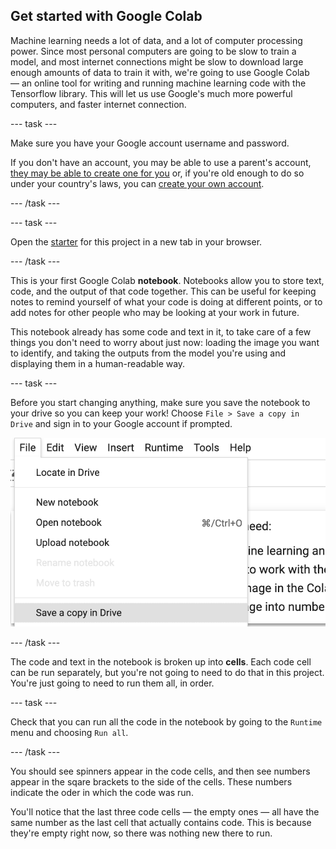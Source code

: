 ## Get started with Google Colab

Machine learning needs a lot of data, and a lot of computer processing power. Since most personal computers are going to be slow to train a model, and most internet connections might be slow to download large enough amounts of data to train it with, we're going to use Google Colab — an online tool for writing and running machine learning code with the Tensorflow library. This will let us use Google's much more powerful computers, and faster internet connection.

--- task ---

Make sure you have your Google account username and password.


If you don't have an account, you may be able to use a parent's account, [they may be able to create one for you](https://support.google.com/families/answer/7103338) or, if you're old enough to do so under your country's laws, you can [create your own account](https://accounts.google.com/signup).

--- /task ---

--- task ---

Open the [starter](https://colab.research.google.com/drive/12KHBw8tn3s9NkcXXUK2MdhC9hLpHAxLs?usp=sharing) for this project in a new tab in your browser. 

--- /task ---

This is your first Google Colab **notebook**. Notebooks allow you to store text, code, and the output of that code together. This can be useful for keeping notes to remind yourself of what your code is doing at different points, or to add notes for other people who may be looking at your work in future.

This notebook already has some code and text in it, to take care of a few things you don't need to worry about just now: loading the image you want to identify, and taking the outputs from the model you're using and displaying them in a human-readable way.

--- task ---

Before you start changing anything, make sure you save the notebook to your drive so you can keep your work! Choose `File > Save a copy in Drive` and sign in to your Google account if prompted.

![The 'File' menu in Google Colab, with 'Save a copy in Drive' highlighted](images/save_to_drive.png)

--- /task ---

The code and text in the notebook is broken up into **cells**. Each code cell can be run separately, but you're not going to need to do that in this project. You're just going to need to run them all, in order.

--- task ---

Check that you can run all the code in the notebook by going to the `Runtime` menu and choosing `Run all`.

--- /task ---

You should see spinners appear in the code cells, and then see numbers appear in the sqare brackets to the side of the cells. These numbers indicate the oder in which the code was run. 

You'll notice that the last three code cells — the empty ones — all have the same number as the last cell that actually contains code. This is because they're empty right now, so there was nothing new there to run.

